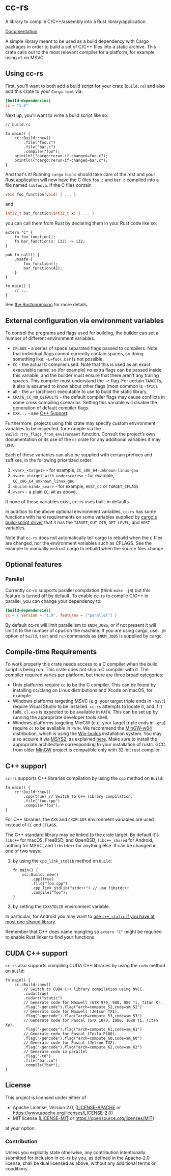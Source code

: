 # cc-rs

A library to compile C/C++/assembly into a Rust library/application.

[Documentation](https://docs.rs/cc)

A simple library meant to be used as a build dependency with Cargo packages in
order to build a set of C/C++ files into a static archive. This crate calls out
to the most relevant compiler for a platform, for example using `cl` on MSVC.

## Using cc-rs

First, you'll want to both add a build script for your crate (`build.rs`) and
also add this crate to your `Cargo.toml` via:

```toml
[build-dependencies]
cc = "1.0"
```

Next up, you'll want to write a build script like so:

```rust,no_run
// build.rs

fn main() {
    cc::Build::new()
        .file("foo.c")
        .file("bar.c")
        .compile("foo");
    println!("cargo:rerun-if-changed=foo.c");
    println!("cargo:rerun-if-changed=bar.c");
}
```

And that's it! Running `cargo build` should take care of the rest and your Rust
application will now have the C files `foo.c` and `bar.c` compiled into a file
named `libfoo.a`. If the C files contain

```c
void foo_function(void) { ... }
```

and

```c
int32_t bar_function(int32_t x) { ... }
```

you can call them from Rust by declaring them in
your Rust code like so:

```rust,no_run
extern "C" {
    fn foo_function();
    fn bar_function(x: i32) -> i32;
}

pub fn call() {
    unsafe {
        foo_function();
        bar_function(42);
    }
}

fn main() {
    // ...
}
```

See [the Rustonomicon](https://doc.rust-lang.org/nomicon/ffi.html) for more details.

## External configuration via environment variables

To control the programs and flags used for building, the builder can set a
number of different environment variables.

* `CFLAGS` - a series of space separated flags passed to compilers. Note that
             individual flags cannot currently contain spaces, so doing
             something like: `-L=foo\ bar` is not possible.
* `CC` - the actual C compiler used. Note that this is used as an exact
         executable name, so (for example) no extra flags can be passed inside
         this variable, and the builder must ensure that there aren't any
         trailing spaces. This compiler must understand the `-c` flag. For
         certain `TARGET`s, it also is assumed to know about other flags (most
         common is `-fPIC`).
* `AR` - the `ar` (archiver) executable to use to build the static library.
* `CRATE_CC_NO_DEFAULTS` - the default compiler flags may cause conflicts in
                           some cross compiling scenarios. Setting this variable
                           will disable the generation of default compiler
                           flags.
* `CXX...` - see [C++ Support](#c-support).

Furthermore, projects using this crate may specify custom environment variables
to be inspected, for example via the `Build::try_flags_from_environment`
function. Consult the project’s own documentation or its use of the `cc` crate
for any additional variables it may use.

Each of these variables can also be supplied with certain prefixes and suffixes,
in the following prioritized order:

1. `<var>_<target>` - for example, `CC_x86_64-unknown-linux-gnu`
2. `<var>_<target_with_underscores>` - for example, `CC_x86_64_unknown_linux_gnu`
3. `<build-kind>_<var>` - for example, `HOST_CC` or `TARGET_CFLAGS`
4. `<var>` - a plain `CC`, `AR` as above.

If none of these variables exist, cc-rs uses built-in defaults.

In addition to the above optional environment variables, `cc-rs` has some
functions with hard requirements on some variables supplied by [cargo's
build-script driver][cargo] that it has the `TARGET`, `OUT_DIR`, `OPT_LEVEL`,
and `HOST` variables.

Note that `cc-rs` does not automatically tell cargo to rebuild when the c files
are changed, nor the environment variables such as CFLAGS. See the example to
manually instruct cargo to rebuild when the source files change.

[cargo]: https://doc.rust-lang.org/cargo/reference/build-scripts.html#inputs-to-the-build-script

## Optional features

### Parallel

Currently cc-rs supports parallel compilation (think `make -jN`) but this
feature is turned off by default. To enable cc-rs to compile C/C++ in parallel,
you can change your dependency to:

```toml
[build-dependencies]
cc = { version = "1.0", features = ["parallel"] }
```

By default cc-rs will limit parallelism to `$NUM_JOBS`, or if not present it
will limit it to the number of cpus on the machine. If you are using cargo,
use `-jN` option of `build`, `test` and `run` commands as `$NUM_JOBS`
is supplied by cargo.

## Compile-time Requirements

To work properly this crate needs access to a C compiler when the build script
is being run. This crate does not ship a C compiler with it. The compiler
required varies per platform, but there are three broad categories:

* Unix platforms require `cc` to be the C compiler. This can be found by
  installing cc/clang on Linux distributions and Xcode on macOS, for example.
* Windows platforms targeting MSVC (e.g. your target triple ends in `-msvc`)
  require Visual Studio to be installed. `cc-rs` attempts to locate it, and
  if it fails, `cl.exe` is expected to be available in `PATH`. This can be
  set up by running the appropriate developer tools shell.
* Windows platforms targeting MinGW (e.g. your target triple ends in `-gnu`)
  require `cc` to be available in `PATH`. We recommend the
  [MinGW-w64](https://www.mingw-w64.org/) distribution, which is using the
  [Win-builds](http://win-builds.org/) installation system.
  You may also acquire it via
  [MSYS2](https://www.msys2.org/), as explained [here][msys2-help].  Make sure
  to install the appropriate architecture corresponding to your installation of
  rustc. GCC from older [MinGW](http://www.mingw.org/) project is compatible
  only with 32-bit rust compiler.

[msys2-help]: https://github.com/rust-lang/rust#building-on-windows

## C++ support

`cc-rs` supports C++ libraries compilation by using the `cpp` method on
`Build`:

```rust,no_run
fn main() {
    cc::Build::new()
        .cpp(true) // Switch to C++ library compilation.
        .file("foo.cpp")
        .compile("foo");
}
```

For C++ libraries, the `CXX` and `CXXFLAGS` environment variables are used instead of `CC` and `CFLAGS`.

The C++ standard library may be linked to the crate target. By default it's `libc++` for macOS, FreeBSD, and OpenBSD, `libc++_shared` for Android, nothing for MSVC, and `libstdc++` for anything else. It can be changed in one of two ways:

1. by using the `cpp_link_stdlib` method on `Build`:
    ```rust,no-run
    fn main() {
        cc::Build::new()
            .cpp(true)
            .file("foo.cpp")
            .cpp_link_stdlib("stdc++") // use libstdc++
            .compile("foo");
    }
    ```
2. by setting the `CXXSTDLIB` environment variable.

In particular, for Android you may want to [use `c++_static` if you have at most one shared library](https://developer.android.com/ndk/guides/cpp-support).

Remember that C++ does name mangling so `extern "C"` might be required to enable Rust linker to find your functions.

## CUDA C++ support

`cc-rs` also supports compiling CUDA C++ libraries by using the `cuda` method
on `Build`:

```rust,no_run
fn main() {
    cc::Build::new()
        // Switch to CUDA C++ library compilation using NVCC.
        .cuda(true)
        .cudart("static")
        // Generate code for Maxwell (GTX 970, 980, 980 Ti, Titan X).
        .flag("-gencode").flag("arch=compute_52,code=sm_52")
        // Generate code for Maxwell (Jetson TX1).
        .flag("-gencode").flag("arch=compute_53,code=sm_53")
        // Generate code for Pascal (GTX 1070, 1080, 1080 Ti, Titan Xp).
        .flag("-gencode").flag("arch=compute_61,code=sm_61")
        // Generate code for Pascal (Tesla P100).
        .flag("-gencode").flag("arch=compute_60,code=sm_60")
        // Generate code for Pascal (Jetson TX2).
        .flag("-gencode").flag("arch=compute_62,code=sm_62")
        // Generate code in parallel
        .flag("-t0")
        .file("bar.cu")
        .compile("bar");
}
```

## License

This project is licensed under either of

 * Apache License, Version 2.0, ([LICENSE-APACHE](LICENSE-APACHE) or
   https://www.apache.org/licenses/LICENSE-2.0)
 * MIT license ([LICENSE-MIT](LICENSE-MIT) or
   https://opensource.org/licenses/MIT)

at your option.

### Contribution

Unless you explicitly state otherwise, any contribution intentionally submitted
for inclusion in cc-rs by you, as defined in the Apache-2.0 license, shall be
dual licensed as above, without any additional terms or conditions.
